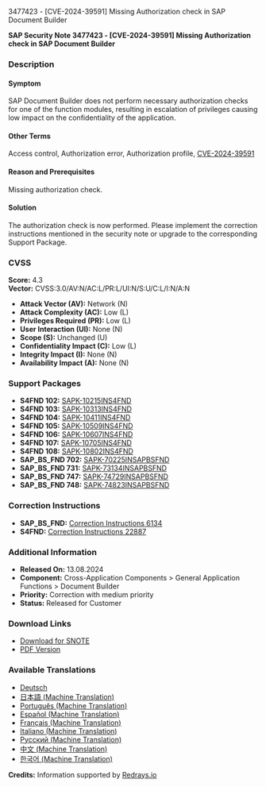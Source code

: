 3477423 - [CVE-2024-39591] Missing Authorization check in SAP Document Builder

**SAP Security Note 3477423 - [CVE-2024-39591] Missing Authorization check in SAP Document Builder**

### Description

#### Symptom
SAP Document Builder does not perform necessary authorization checks for one of the function modules, resulting in escalation of privileges causing low impact on the confidentiality of the application.

#### Other Terms
Access control, Authorization error, Authorization profile, [CVE-2024-39591](https://www.cve.org/CVERecord?id=CVE-2024-39591)

#### Reason and Prerequisites
Missing authorization check.

#### Solution
The authorization check is now performed. Please implement the correction instructions mentioned in the security note or upgrade to the corresponding Support Package.

### CVSS

**Score:** 4.3  
**Vector:** CVSS:3.0/AV:N/AC:L/PR:L/UI:N/S:U/C:L/I:N/A:N

- **Attack Vector (AV):** Network (N)
- **Attack Complexity (AC):** Low (L)
- **Privileges Required (PR):** Low (L)
- **User Interaction (UI):** None (N)
- **Scope (S):** Unchanged (U)
- **Confidentiality Impact (C):** Low (L)
- **Integrity Impact (I):** None (N)
- **Availability Impact (A):** None (N)

### Support Packages

- **S4FND 102:** [SAPK-10215INS4FND](https://me.sap.com/supportpackage/SAPK-10215INS4FND)
- **S4FND 103:** [SAPK-10313INS4FND](https://me.sap.com/supportpackage/SAPK-10313INS4FND)
- **S4FND 104:** [SAPK-10411INS4FND](https://me.sap.com/supportpackage/SAPK-10411INS4FND)
- **S4FND 105:** [SAPK-10509INS4FND](https://me.sap.com/supportpackage/SAPK-10509INS4FND)
- **S4FND 106:** [SAPK-10607INS4FND](https://me.sap.com/supportpackage/SAPK-10607INS4FND)
- **S4FND 107:** [SAPK-10705INS4FND](https://me.sap.com/supportpackage/SAPK-10705INS4FND)
- **S4FND 108:** [SAPK-10802INS4FND](https://me.sap.com/supportpackage/SAPK-10802INS4FND)
- **SAP_BS_FND 702:** [SAPK-70225INSAPBSFND](https://me.sap.com/supportpackage/SAPK-70225INSAPBSFND)
- **SAP_BS_FND 731:** [SAPK-73134INSAPBSFND](https://me.sap.com/supportpackage/SAPK-73134INSAPBSFND)
- **SAP_BS_FND 747:** [SAPK-74729INSAPBSFND](https://me.sap.com/supportpackage/SAPK-74729INSAPBSFND)
- **SAP_BS_FND 748:** [SAPK-74823INSAPBSFND](https://me.sap.com/supportpackage/SAPK-74823INSAPBSFND)

### Correction Instructions

- **SAP_BS_FND:** [Correction Instructions 6134](https://me.sap.com/corrins/0003477423/6134)
- **S4FND:** [Correction Instructions 22887](https://me.sap.com/corrins/0003477423/22887)

### Additional Information

- **Released On:** 13.08.2024
- **Component:** Cross-Application Components > General Application Functions > Document Builder
- **Priority:** Correction with medium priority
- **Status:** Released for Customer

### Download Links

- [Download for SNOTE](https://notesdownloads.sap.com/note/0040000000919852024)
- [PDF Version](https://userapps.support.sap.com/sap/support/sfm/notes/print/0003477423?language=en-US&token=0F6CEFA87EFAFBCAAD61629B6655E5C5)

### Available Translations

- [Deutsch](https://me.sap.com/notes/0003477423/D)
- [日本語 (Machine Translation)](https://me.sap.com/notes/0003477423/J)
- [Português (Machine Translation)](https://me.sap.com/notes/0003477423/P)
- [Español (Machine Translation)](https://me.sap.com/notes/0003477423/S)
- [Français (Machine Translation)](https://me.sap.com/notes/0003477423/F)
- [Italiano (Machine Translation)](https://me.sap.com/notes/0003477423/I)
- [Русский (Machine Translation)](https://me.sap.com/notes/0003477423/R)
- [中文 (Machine Translation)](https://me.sap.com/notes/0003477423/1)
- [한국어 (Machine Translation)](https://me.sap.com/notes/0003477423/3)

**Credits:** Information supported by [Redrays.io](https://redrays.io)